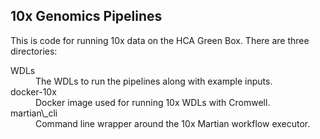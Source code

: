 ## 10x Genomics Pipelines

This is code for running 10x data on the HCA Green Box. There are three directories:

<dl>
  <dt>WDLs</dt>
  <dd>The WDLs to run the pipelines along with example inputs.</dd>

  <dt>docker-10x</dt>
  <dd>Docker image used for running 10x WDLs with Cromwell.</dd>

  <dt>martian\_cli</dt>
  <dd>Command line wrapper around the 10x Martian workflow executor.</dd>
</dl>
